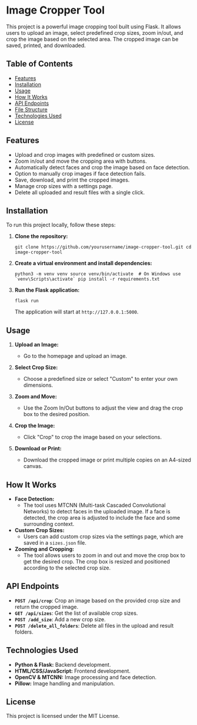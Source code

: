 
# Image Cropper Tool

This project is a powerful image cropping tool built using Flask. It allows users to upload an image, select predefined crop sizes, zoom in/out, and crop the image based on the selected area. The cropped image can be saved, printed, and downloaded.

## Table of Contents

-   [Features](#features)
-   [Installation](#installation)
-   [Usage](#usage)
-   [How It Works](#how-it-works)
-   [API Endpoints](#api-endpoints)
-   [File Structure](#file-structure)
-   [Technologies Used](#technologies-used)
-   [License](#license)

## Features

-   Upload and crop images with predefined or custom sizes.
-   Zoom in/out and move the cropping area with buttons.
-   Automatically detect faces and crop the image based on face detection.
-   Option to manually crop images if face detection fails.
-   Save, download, and print the cropped images.
-   Manage crop sizes with a settings page.
-   Delete all uploaded and result files with a single click.

## Installation

To run this project locally, follow these steps:

1.  **Clone the repository:**
    
   
    
    
    
    `git clone https://github.com/yourusername/image-cropper-tool.git
    cd image-cropper-tool` 
    
2.  **Create a virtual environment and install dependencies:**
    
   
    
  
    
    ``python3 -m venv venv
    source venv/bin/activate  # On Windows use `venv\Scripts\activate`
    pip install -r requirements.txt`` 
    
3.  **Run the Flask application:**
    

    
    
    `flask run` 
    
    The application will start at `http://127.0.0.1:5000`.
    

## Usage

1.  **Upload an Image:**
    
    -   Go to the homepage and upload an image.
2.  **Select Crop Size:**
    
    -   Choose a predefined size or select "Custom" to enter your own dimensions.
3.  **Zoom and Move:**
    
    -   Use the Zoom In/Out buttons to adjust the view and drag the crop box to the desired position.
4.  **Crop the Image:**
    
    -   Click "Crop" to crop the image based on your selections.
5.  **Download or Print:**
    
    -   Download the cropped image or print multiple copies on an A4-sized canvas.

## How It Works

-   **Face Detection:**
    -   The tool uses MTCNN (Multi-task Cascaded Convolutional Networks) to detect faces in the uploaded image. If a face is detected, the crop area is adjusted to include the face and some surrounding context.
-   **Custom Crop Sizes:**
    -   Users can add custom crop sizes via the settings page, which are saved in a `sizes.json` file.
-   **Zooming and Cropping:**
    -   The tool allows users to zoom in and out and move the crop box to get the desired crop. The crop box is resized and positioned according to the selected crop size.

## API Endpoints

-   **`POST /api/crop`**: Crop an image based on the provided crop size and return the cropped image.
-   **`GET /api/sizes`**: Get the list of available crop sizes.
-   **`POST /add_size`**: Add a new crop size.
-   **`POST /delete_all_folders`**: Delete all files in the upload and result folders.









## Technologies Used

-   **Python & Flask:** Backend development.
-   **HTML/CSS/JavaScript:** Frontend development.
-   **OpenCV & MTCNN:** Image processing and face detection.
-   **Pillow:** Image handling and manipulation.

## License

This project is licensed under the MIT License.